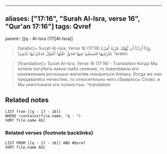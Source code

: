 
---
aliases: ["17:16", "Surah Al-Isra, verse 16", "Qur'an 17:16"]
tags: Qvref
---

parent:: [[q - Al-Isra (17)|Al-Isra]]

> [!arabic]+ Surah Al-Isra, Verse 16 (17:16)
> <span class="quran-arabic">وَإِذَآ أَرَدْنَآ أَن نُّهْلِكَ قَرْيَةً أَمَرْنَا مُتْرَفِيهَا فَفَسَقُوا۟ فِيهَا فَحَقَّ عَلَيْهَا ٱلْقَوْلُ فَدَمَّرْنَـٰهَا تَدْمِيرًا</span>
^arabic

> [!translation]+ Surah Al-Isra, Verse 16 (17:16) - Translation
> Когда Мы хотели погубить какое-либо селение, то повелевали его изнеженным роскошью жителям покориться Аллаху. Когда же они предавались нечестию, то относительно него сбывалось Слово, и Мы уничтожали его полностью.
^translation



## Related notes
```dataview
LIST from [[q - 17 - 16]]
WHERE !contains(file.name, "q - ")
SORT file.name ASC
```

### Related verses (footnote backlinks)
```dataview
LIST FROM [[q - 17 - 16]] AND #Qvref
SORT file.name ASC
```

